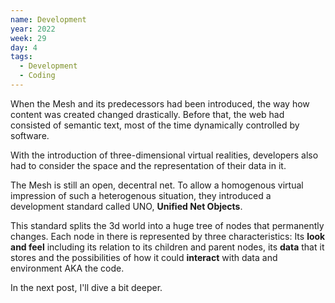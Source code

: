 ```yaml
---
name: Development
year: 2022
week: 29
day: 4
tags:
  - Development
  - Coding
---
```


When the Mesh and its predecessors had been introduced, the way how content was
created changed drastically. Before that, the web had consisted of semantic
text, most of the time dynamically controlled by software.

With the introduction of three-dimensional virtual realities, developers also
had to consider the space and the representation of their data in it.

The Mesh is still an open, decentral net. To allow a homogenous virtual
impression of such a heterogenous situation, they introduced a development
standard called UNO, **Unified Net Objects**.

This standard splits the 3d world into a huge tree of nodes that permanently
changes. Each node in there is represented by three characteristics: Its **look
and feel** including its relation to its children and parent nodes, its **data**
that it stores and the possibilities of how it could **interact** with data and
environment AKA the code.

In the next post, I'll dive a bit deeper.
